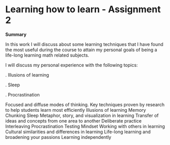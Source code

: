 # Learning how to learn - Assignment 2 #

**Summary**

In this work I will discuss about some learning techniques that I have found the most useful during the course to attain my personal goals of being a life-long learning math related subjects.

I will discuss my personal experience with the following topics:

. Illusions of learning

. Sleep

. Procrastination


Focused and diffuse modes of thinking.
Key techniques proven by research to help students learn most efficiently
Illusions of learning
Memory
Chunking
Sleep
Metaphor, story, and visualization in learning
Transfer of ideas and concepts from one area to another
Deliberate practice
Interleaving
Procrastination
Testing
Mindset
Working with others in learning
Cultural similarities and differences in learning
Life-long learning and broadening your passions
Learning independently

